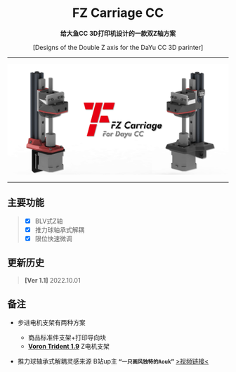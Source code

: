 <h1 align="center">FZ Carriage CC</h1>

**<p align="center">给大鱼CC 3D打印机设计的一款双Z轴方案**
<p align="center">[Designs of the Double Z axis for the DaYu CC 3D parinter]

 ---
 
 ![FZ-Carriage-CC](Images-效果图/FZ-Carriage-CC.png)
 
 ---

## 主要功能
> - [x] BLV式Z轴
> - [x] 推力球轴承式解耦
> - [x] 限位快速微调

## 更新历史
> **[Ver 1.1]** 2022.10.01


## 备注
- 步进电机支架有两种方案
  - 商品标准件支架+打印导向块
  - [**Voron Trident 1.9**](https://github.com/VoronDesign/Voron-Trident) Z电机支架

- 推力球轴承式解耦灵感来源 B站up主 **`“一只画风独特的Aouk”`** [>视频链接<](https://www.bilibili.com/video/BV1DZ4y1y7JN/)
